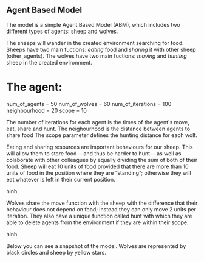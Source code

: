 ## Agent Based Model

The model is a simple Agent Based Model (ABM), which includes two different types of agents: sheep and wolves. 

The sheeps will wander in the created environment searching for food. Sheeps have two main fuctions: *eating* food and *sharing* it with other sheep (other_agents).
The wolves have two main fuctions: *moving* and *hunting* sheep in the created environment.

# The agent:
num_of_agents = 50
num_of_wolves = 60
num_of_iterations = 100
neighbourhood = 20
scope = 10


The number of iterations for each agent is the times of the agent's move, eat, share and hunt.
The neighourhood is the distance between agents to share food
The scope parameter defines the hunting distance for each wolf.



Eating and sharing resources are important behaviours for our sheep. This will allow them to store food —and thus be harder to hunt— as well as colaborate with other colleagues by equally dividing the sum of both of their food. Sheep will eat 10 units of food provided that there are more than 10 units of food in the position where they are “standing”; otherwise they will eat whatever is left in their current position.

hinh

Wolves share the move function with the sheep with the difference that their behaviour does not depend on food; instead they can only move 2 units per iteration. They also have a unique function called hunt with which they are able to delete agents from the environment if they are within their scope.

hinh

Below you can see a snapshot of the model. Wolves are represented by black circles and sheep by yellow stars.


